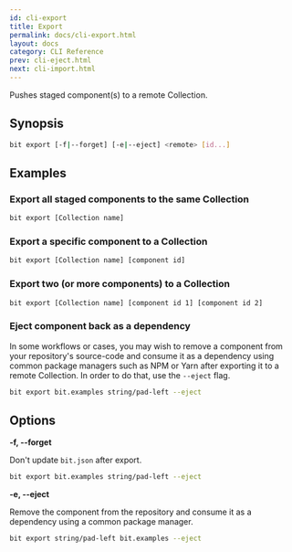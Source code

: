 ```yaml
---
id: cli-export
title: Export
permalink: docs/cli-export.html
layout: docs
category: CLI Reference
prev: cli-eject.html
next: cli-import.html
---
```

Pushes staged component(s) to a remote Collection.

## Synopsis

```bash
bit export [-f|--forget] [-e|--eject] <remote> [id...]
```

## Examples

### Export all staged components to the same Collection

```bash
bit export [Collection name]
```

### Export a specific component to a Collection

```bash
bit export [Collection name] [component id]
```

### Export two (or more components) to a Collection

```bash
bit export [Collection name] [component id 1] [component id 2]
```

### Eject component back as a dependency

In some workflows or cases, you may wish to remove a component from your repository's source-code and consume it as a dependency using common package managers such as NPM or Yarn after exporting it to a remote Collection. In order to do that, use the `--eject` flag.

```sh
bit export bit.examples string/pad-left --eject
```

## Options

**-f, --forget**

Don't update `bit.json` after export.

```sh
bit export bit.examples string/pad-left --eject
```

**-e, --eject**

Remove the component from the repository and consume it as a dependency using a common package manager.

```sh
bit export string/pad-left bit.examples --eject
```